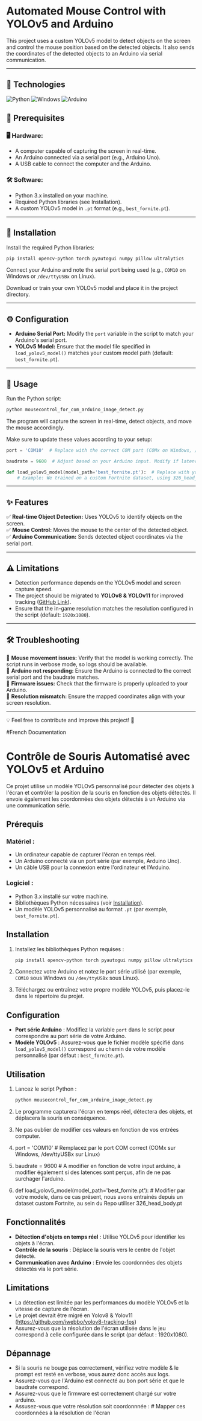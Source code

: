 # Automated Mouse Control with YOLOv5 and Arduino

This project uses a custom YOLOv5 model to detect objects on the screen and control the mouse position based on the detected objects. It also sends the coordinates of the detected objects to an Arduino via serial communication.

---

## 📌 Technologies

![Python](https://img.shields.io/badge/Python-3776AB?style=for-the-badge&logo=python&logoColor=white) ![Windows](https://img.shields.io/badge/Windows-0078D6?style=for-the-badge&logo=windows&logoColor=white) ![Arduino](https://img.shields.io/badge/Arduino-00979D?style=for-the-badge&logo=arduino&logoColor=white)

## 📌 Prerequisites

### 🖥 Hardware:
- A computer capable of capturing the screen in real-time.
- An Arduino connected via a serial port (e.g., Arduino Uno).
- A USB cable to connect the computer and the Arduino.

### 🛠 Software:
- Python 3.x installed on your machine.
- Required Python libraries (see Installation).
- A custom YOLOv5 model in `.pt` format (e.g., `best_fornite.pt`).

---

## 🔧 Installation

Install the required Python libraries:
```sh
pip install opencv-python torch pyautogui numpy pillow ultralytics
```

Connect your Arduino and note the serial port being used (e.g., `COM10` on Windows or `/dev/ttyUSBx` on Linux).

Download or train your own YOLOv5 model and place it in the project directory.

---

## ⚙️ Configuration

- **Arduino Serial Port:** Modify the `port` variable in the script to match your Arduino's serial port.
- **YOLOv5 Model:** Ensure that the model file specified in `load_yolov5_model()` matches your custom model path (default: `best_fornite.pt`).

---

## 🚀 Usage

Run the Python script:
```sh
python mousecontrol_for_com_arduino_image_detect.py
```
The program will capture the screen in real-time, detect objects, and move the mouse accordingly.

Make sure to update these values according to your setup:

```python
port = 'COM10'  # Replace with the correct COM port (COMx on Windows, /dev/ttyUSBx on Linux)

baudrate = 9600  # Adjust based on your Arduino input. Modify if latency issues occur to avoid overloading the Arduino.

def load_yolov5_model(model_path='best_fornite.pt'):  # Replace with your model.
    # Example: We trained on a custom Fortnite dataset, using 326_head_body.pt from the repository.
```

---

## ✨ Features

✅ **Real-time Object Detection:** Uses YOLOv5 to identify objects on the screen.  
✅ **Mouse Control:** Moves the mouse to the center of the detected object.  
✅ **Arduino Communication:** Sends detected object coordinates via the serial port.  

---

## ⚠️ Limitations

- Detection performance depends on the YOLOv5 model and screen capture speed.
- The project should be migrated to **YOLOv8 & YOLOv11** for improved tracking ([GitHub Link](https://github.com/iwebbo/yolov8-tracking-fps)).
- Ensure that the in-game resolution matches the resolution configured in the script (default: `1920x1080`).

---

## 🛠 Troubleshooting

🔹 **Mouse movement issues:** Verify that the model is working correctly. The script runs in verbose mode, so logs should be available.  
🔹 **Arduino not responding:** Ensure the Arduino is connected to the correct serial port and the baudrate matches.  
🔹 **Firmware issues:** Check that the firmware is properly uploaded to your Arduino.  
🔹 **Resolution mismatch:** Ensure the mapped coordinates align with your screen resolution.  

---

💡 Feel free to contribute and improve this project! 🚀



#French Documentation
# Contrôle de Souris Automatisé avec YOLOv5 et Arduino

Ce projet utilise un modèle YOLOv5 personnalisé pour détecter des objets à l'écran et contrôler la position de la souris en fonction des objets détectés. Il envoie également les coordonnées des objets détectés à un Arduino via une communication série.

## Prérequis

### Matériel :
- Un ordinateur capable de capturer l'écran en temps réel.
- Un Arduino connecté via un port série (par exemple, Arduino Uno).
- Un câble USB pour la connexion entre l'ordinateur et l'Arduino.

### Logiciel :
- Python 3.x installé sur votre machine.
- Bibliothèques Python nécessaires (voir [Installation](#installation)).
- Un modèle YOLOv5 personnalisé au format `.pt` (par exemple, `best_fornite.pt`).

## Installation

1. Installez les bibliothèques Python requises :
   ```bash
   pip install opencv-python torch pyautogui numpy pillow ultralytics
   ```

2. Connectez votre Arduino et notez le port série utilisé (par exemple, `COM10` sous Windows ou `/dev/ttyUSBx` sous Linux).

3. Téléchargez ou entraînez votre propre modèle YOLOv5, puis placez-le dans le répertoire du projet.

## Configuration

- **Port série Arduino** : Modifiez la variable `port` dans le script pour correspondre au port série de votre Arduino.
- **Modèle YOLOv5** : Assurez-vous que le fichier modèle spécifié dans `load_yolov5_model()` correspond au chemin de votre modèle personnalisé (par défaut : `best_fornite.pt`).

## Utilisation

1. Lancez le script Python :
   ```bash
   python mousecontrol_for_com_arduino_image_detect.py
   ```

2. Le programme capturera l'écran en temps réel, détectera des objets, et déplacera la souris en conséquence.

3. Ne pas oublier de modifier ces valeurs en fonction de vos entrées computer.
4. port = 'COM10'  # Remplacez par le port COM correct (COMx sur Windows, /dev/ttyUSBx sur Linux)
5. baudrate = 9600 # A modifier en fonction de votre input arduino, à modifier également si des latences sont perçus, afin de ne pas surchager l'arduino.
6. def load_yolov5_model(model_path='best_fornite.pt'): # Modifier par votre modele, dans ce cas présent, nous avons entrainés depuis un dataset custom Fortnite, au sein du Repo utiliser 326_head_body.pt

## Fonctionnalités

- **Détection d'objets en temps réel** : Utilise YOLOv5 pour identifier les objets à l'écran.
- **Contrôle de la souris** : Déplace la souris vers le centre de l'objet détecté.
- **Communication avec Arduino** : Envoie les coordonnées des objets détectés via le port série.

## Limitations

- La détection est limitée par les performances du modèle YOLOv5 et la vitesse de capture de l'écran.
- Le projet devrait être migré en Yolov8 & Yolov11 (https://github.com/iwebbo/yolov8-tracking-fps)
- Assurez-vous que la résolution de l'écran utilisée dans le jeu correspond à celle configurée dans le script (par défaut : 1920x1080).

## Dépannage

- Si la souris ne bouge pas correctement, vérifiez votre modèle & le prompt est resté en verbose, vous aurez donc accès aux logs.
- Assurez-vous que l'Arduino est connecté au bon port série et que le baudrate correspond.
- Assurez-vous que le firmware est correctement chargé sur votre arduino.
- Assusez-vous que votre résolution soit coordonnnée : # Mapper ces coordonnées à la résolution de l'écran

